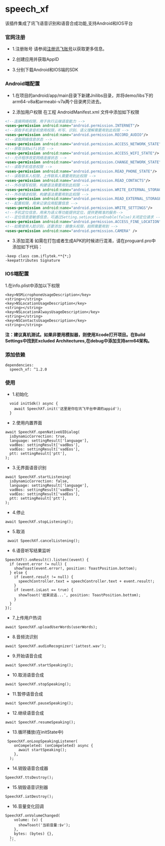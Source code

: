 # speech_xf

该插件集成了讯飞语音识别和语音合成功能,支持Android和IOS平台

### **官网注册**
* 1.注册账号
  请参阅[注册讯飞账号](https://console.xfyun.cn/)以获取更多信息。

* 2.创建应用并获取AppID

* 3.分别下载Android和IOS端的SDK


### **Android端配置**

* 1.在项目的android/app/main目录下新建Jnilibs目录，并将demo/libs下的arm64-v8a和armeabi-v7a两个目录拷贝进去。

* 2.添加用户权限
  在工程 AndroidManifest.xml 文件中添加如下权限

```XML
<!--连接网络权限，用于执行云端语音能力 -->
<uses-permission android:name="android.permission.INTERNET"/>
<!--获取手机录音机使用权限，听写、识别、语义理解需要用到此权限 -->
<uses-permission android:name="android.permission.RECORD_AUDIO"/>
<!--读取网络信息状态 -->
<uses-permission android:name="android.permission.ACCESS_NETWORK_STATE"/>
<!--获取当前wifi状态 -->
<uses-permission android:name="android.permission.ACCESS_WIFI_STATE"/>
<!--允许程序改变网络连接状态 -->
<uses-permission android:name="android.permission.CHANGE_NETWORK_STATE"/>
<!--读取手机信息权限 -->
<uses-permission android:name="android.permission.READ_PHONE_STATE"/>
<!--读取联系人权限，上传联系人需要用到此权限 -->
<uses-permission android:name="android.permission.READ_CONTACTS"/>
<!--外存储写权限，构建语法需要用到此权限 -->
<uses-permission android:name="android.permission.WRITE_EXTERNAL_STORAGE"/>
<!--外存储读权限，构建语法需要用到此权限 -->
<uses-permission android:name="android.permission.READ_EXTERNAL_STORAGE"/>
<!--配置权限，用来记录应用配置信息 -->
<uses-permission android:name="android.permission.WRITE_SETTINGS"/>
<!--手机定位信息，用来为语义等功能提供定位，提供更精准的服务-->
<!--定位信息是敏感信息，可通过Setting.setLocationEnable(false)关闭定位请求 -->
<uses-permission android:name="android.permission.ACCESS_FINE_LOCATION"/>
<!--如需使用人脸识别，还要添加：摄像头权限，拍照需要用到 -->
<uses-permission android:name="android.permission.CAMERA" />
```

* 3.添加混淆
  如需在打包或者生成APK的时候进行混淆，请在proguard.pro中添加如下代码：

```ProGuard
-keep class com.iflytek.**{*;}
-keepattributes Signature
```

### **IOS端配置**
1.在info.plist中添加以下权限
```
<key>NSMicrophoneUsageDescription</key>
<string></string>
<key>NSLocationUsageDescription</key>
<string></string>
<key>NSLocationAlwaysUsageDescription</key>
<string></string>
<key>NSContactsUsageDescription</key>
<string></string>
```

**注：建议真机测试。如果非要用模拟器，则使用Xcode打开项目。在Build Settings中找到Excluded Architectures,在debug中添加支持arm64架构。**

### **添加依赖**
```
dependencies:
  speech_xf: ^1.2.0

```

### **使用**

* 1.初始化
```
  void initSdk() async {
    await SpeechXf.init('这里是你在讯飞平台申请的appid');
  }
  ```

  * 2.使用内置界面
  ```
  await SpeechXf.openNativeUIDialog(
    isDynamicCorrection: true,
    language: settingResult['language'],
    vadBos: settingResult['vadBos'],
    vadEos: settingResult['vadEos'],
    ptt: settingResult['ptt'],
  );
  ```

  * 3.无界面语音识别
  ```
  await SpeechXf.startListening(
    isDynamicCorrection: false,
    language: settingResult['language'],
    vadBos: settingResult['vadBos'],
    vadEos: settingResult['vadEos'],
    ptt: settingResult['ptt'],
  );
  ```

  * 4.停止
  ```
  await SpeechXf.stopListening();
  ```

  * 5.取消
  ```
   await SpeechXf.cancelListening();
  ```

  * 6.语音听写结果监听
  ```
  SpeechXf().onResult().listen((event) {
    if (event.error != null) {
      showToast(event.error!, position: ToastPosition.bottom);
    } else {
      if (event.result != null) {
        speechController.text = speechController.text + event.result!;
      }
      if (event.isLast == true) {
        showToast('结束说话...', position: ToastPosition.bottom);
      }
    }
  });
  ```

  * 7.上传用户热词
  ```
  await SpeechXf.uploadUserWords(userWords);
  ```

  * 8.音频流识别
  ```
  await SpeechXf.audioRecognizer('iattest.wav');
  ```

  * 9.开始语音合成
  ```
  await SpeechXf.startSpeaking();
  ```

  * 10.取消语音合成
  ```
  await SpeechXf.stopSpeaking();
  ```

  * 11.暂停语音合成
  ```
  await SpeechXf.pauseSpeaking();
  ```

  * 12.继续语音合成
  ```
  await SpeechXf.resumeSpeaking();
  ```

  * 13.循环播放(在initState中)
  ```
   SpeechXf.onLoopSpeakingListener(
      onCompeleted: (onCompeleted) async {
        await startSpeaking();
      },
    );
  ```

  * 14.销毁语音合成器
  ```
  SpeechXf.ttsDestroy();
  ```

  * 15.销毁语音识别器
  ```
  SpeechXf.iatDestroy();
  ```

  * 16.音量变化回调
  ```
  SpeechXf.onVolumeChanged(
      volume: (v) {
        showToast('当前音量:$v');
      },
      bytes: (bytes) {},
    );
    ```

